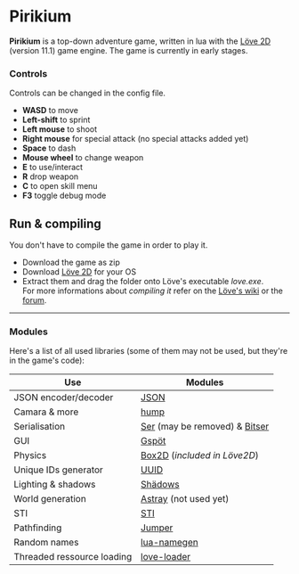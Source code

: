 # Pirikium
**Pirikium** is a top-down adventure game, written in lua with the [Löve 2D](https://love2d.org/) (version 11.1) game engine. The game is currently in early stages.  

### Controls
Controls can be changed in the config file.
* **WASD** to move
* **Left-shift** to sprint
* **Left mouse** to shoot
* **Right mouse** for special attack (no special attacks added yet)
* **Space** to dash
* **Mouse wheel** to change weapon
* **E** to use/interact
* **R** drop weapon
* **C** to open skill menu
* **F3** toggle debug mode

## Run & compiling
You don't have to compile the game in order to play it.
* Download the game as zip
* Download [Löve 2D](https://love2d.org/) for your OS
* Extract them and drag the folder onto Löve's executable *love.exe*.  
For more informations about *compiling it* refer on the [Löve's wiki](https://love2d.org/wiki/Game_Distribution) or the [forum](https://love2d.org/forums/viewtopic.php?f=4&t=451).

---

### Modules
Here's a list of all used libraries (some of them may not be used, but they're in the game's code):

Use | Modules
---|---
JSON encoder/decoder | [JSON](http://regex.info/blog/lua/json)
Camara & more | [hump](https://github.com/vrld/hump/)
Serialisation | [Ser](https://github.com/gvx/Ser) (may be removed) & [Bitser](https://github.com/gvx/bitser)
GUI | [Gspöt](https://github.com/pgimeno/Gspot)
Physics | [Box2D](https://love2d.org/wiki/love.physics) (*included in Löve2D*)
Unique IDs generator | [UUID](https://github.com/Tieske/uuid)
Lighting & shadows | [Shädows](https://github.com/matiasah/shadows)
World generation | [Astray](https://github.com/SiENcE/astray) (not used yet)
STI | [STI](https://github.com/karai17/Simple-Tiled-Implementation)
Pathfinding | [Jumper](https://github.com/Yonaba/Jumper)
Random names | [lua-namegen](https://github.com/LukeMS/lua-namegen)
Threaded ressource loading | [love-loader](https://github.com/kikito/love-loader)